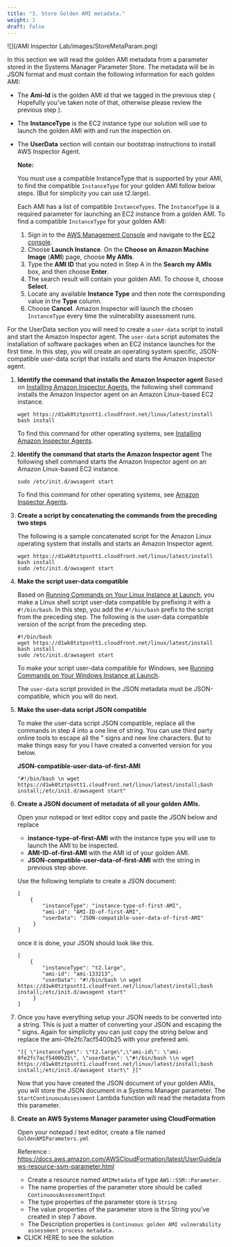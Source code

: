 ```yaml
---
title: "3. Store Golden AMI metadata."
weight: 3
draft: false
---
```


 ![](/AMI Inspector Lab/images/StoreMetaParam.png)

In this section we will read the golden AMI metadata from a parameter stored in the Systems Manager Parameter Store. The metadata will be in JSON format and must contain the following information for each golden AMI:

* The **Ami-Id** is the golden AMI id that we tagged in the previous step ( Hopefully you've taken note of that, otherwise please review the previous step ).
* The **InstanceType** is the EC2 instance type our solution will use to launch the golden AMI with and run the inspection on.
* The **UserData** section will contain our bootstrap instructions to install AWS Inspector Agent.

    **Note:** 

    You must use a compatible InstanceType that is supported by your AMI, to find the compatible `InstanceType` for your golden AMI follow below steps. 
    (But for simplicity you can use t2.large). 
    
    Each AMI has a list of compatible `InstanceTypes`. The `InstanceType` is a required parameter for launching an EC2 instance from a golden AMI. To find a compatible `InstanceType` for your golden AMI:

    1.  Sign in to the [AWS Management Console](https://console.aws.amazon.com/console/home) and navigate to the [EC2 console](https://console.aws.amazon.com/ec2/).
    2.  Choose **Launch Instance**. On the **Choose an Amazon Machine Image** (**AMI**) page, choose **My AMIs**.
    3.  Type the **AMI ID** that you noted in Step A in the **Search my AMIs** box, and then choose **Enter**.
    4.  The search result will contain your golden AMI. To choose it, choose **Select**.
    5.  Locate any available **Instance Type** and then note the corresponding value in the **Type** column.
    6.  Choose **Cancel**.
    Amazon Inspector will launch the chosen `InstanceType` every time the vulnerability assessment runs.

For the UserData section you will need to create a `user-data` script to install and start the Amazon Inspector agent.
The `user-data` script automates the installation of software packages when an EC2 instance launches for the first time. 
In this step, you will create an operating system specific, JSON-compatible user-data script that installs and starts the Amazon Inspector agent.

1.  **Identify the command that installs the Amazon Inspector agent**
    Based on [Installing Amazon Inspector Agents](http://docs.aws.amazon.com/inspector/latest/userguide/inspector_installing-uninstalling-agents.html), the following shell command installs the Amazon Inspector agent on an Amazon Linux-based EC2 instance.
    ```
    wget https://d1wk0tztpsntt1.cloudfront.net/linux/latest/install
    bash install
    ```
    To find this command for other operating systems, see [Installing Amazon Inspector Agents](http://docs.aws.amazon.com/inspector/latest/userguide/inspector_installing-uninstalling-agents.html).


2.  **Identify the command that starts the Amazon Inspector agent**
    The following shell command starts the Amazon Inspector agent on an Amazon Linux-based EC2 instance.
    ```
    sudo /etc/init.d/awsagent start
    ```
    To find this command for other operating systems, see [Amazon Inspector Agents](http://docs.aws.amazon.com/inspector/latest/userguide/inspector_agents.html).

3.  **Create a script by concatenating the commands from the preceding two steps**

    The following is a sample concatenated script for the Amazon Linux operating system that installs and starts an Amazon Inspector agent.
    ```
    wget https://d1wk0tztpsntt1.cloudfront.net/linux/latest/install
    bash install
    sudo /etc/init.d/awsagent start
    ```


4.  **Make the script user-data compatible**

    Based on [Running Commands on Your Linux Instance at Launch](http://docs.aws.amazon.com/AWSEC2/latest/UserGuide/user-data.html#user-data-api-cli), you make a Linux shell script user-data compatible by prefixing it with a `#!/bin/bash`. In this step, you add the `#!/bin/bash` prefix to the script from the preceding step. The following is the user-data compatible version of the script from the preceding step.

    ```
    #!/bin/bash
    wget https://d1wk0tztpsntt1.cloudfront.net/linux/latest/install
    bash install
    sudo /etc/init.d/awsagent start
    ```
    To make your script user-data compatible for Windows, see [Running Commands on Your Windows Instance at Launch](http://docs.aws.amazon.com/AWSEC2/latest/WindowsGuide/ec2-windows-user-data.html).

    The `user-data` script provided in the JSON metadata must be JSON-compatible, which you will do next.

5.  **Make the user-data script JSON compatible**

    To make the user-data script JSON compatible, replace all the commands in step 4 into a one line of string.
    You can use third party online tools to escape all the " signs and new line characters.
    But to make things easy for you I have created a converted version for you below. 

    **JSON-compatible-user-data-of-first-AMI**
    ```
    "#!/bin/bash \n wget https://d1wk0tztpsntt1.cloudfront.net/linux/latest/install;bash install;/etc/init.d/awsagent start"
    ```
    
6.  **Create a JSON document of metadata of all your golden AMIs.**

    Open your notepad or text editor copy and paste the JSON below and replace 
    * **instance-type-of-first-AMI** with the instance type you will use to launch the AMI to be inspected.
    * **AMI-ID-of-first-AMI** with the AMI id of your golden AMI.
    * **JSON-compatible-user-data-of-first-AMI** with the string in previous step above.

    Use the following template to create a JSON document:
    
    ```
    [	
        { 
            "instanceType": "instance-type-of-first-AMI", 
            "ami-id": "AMI-ID-of-first-AMI", 
            "userData": "JSON-compatible-user-data-of-first-AMI"
         }
    ]
    ```

    once it is done, your JSON should look like this.

    ```
    [	
        { 
            "instanceType": "t2.large", 
            "ami-id": "ami-133213", 
            "userData": "#!/bin/bash \n wget https://d1wk0tztpsntt1.cloudfront.net/linux/latest/install;bash install;/etc/init.d/awsagent start"
         }
    ]
    ```

7.  Once you have everything setup your JSON needs to be converted into a string.
    This is just a matter of converting your JSON and escaping the " signs.
    Again for simplicity you can just copy the string below and replace the ami-0fe2fc7acf5400b25 with your prefered ami.

    ```
    "[{ \"instanceType\": \"t2.large\",\"ami-id\": \"ami-0fe2fc7acf5400b25\", \"userData\": \"#!/bin/bash \\n wget https://d1wk0tztpsntt1.cloudfront.net/linux/latest/install;bash install;/etc/init.d/awsagent start\" }]"
    ```

    Now that you have created the JSON document of your golden AMIs, you will store the JSON document in a Systems Manager parameter. The `StartContinuousAssessment` Lambda function will read the metadata from this parameter.

8.  **Create an AWS Systems Manager parameter using CloudFormation**
    
    Open your notepad / text editor, create a file named `GoldenAMIParameters.yml`

    Reference : https://docs.aws.amazon.com/AWSCloudFormation/latest/UserGuide/aws-resource-ssm-parameter.html

    * Create a resource named `AMIMetadata` of type `AWS::SSM::Parameter`.
    * The name properties of the parameter store should be called `ContinuousAssessmentInput`
    * The type properties of the parameter store is `String`
    * The value properties of the parameter store is the String you've created in step 7 above.
    * The Description properties is `Continuous golden AMI vulnerability assessment process metadata.`

    <details><summary>CLICK HERE to see the solution</summary>
    <p>

    ```
    Resources:
    BasicParameter:
        Type: "AWS::SSM::Parameter"
        Properties:
        Name: "ContinuousAssessmentInput_new"
        Type: "String"
        Value: "[{ \"instanceType\": \"t2.large\",\"ami-id\": \"ami-0e2b940b603bf07f3\", \"userData\": \"#!/bin/bash \\n wget https://d1wk0tztpsntt1.cloudfront.net/linux/latest/install;bash install;/etc/init.d/awsagent start\" }]"
        Description: "Continuous golden AMI vulnerability assessment process metadata."
    ```

    </p>
    </detail>